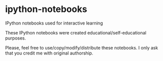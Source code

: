 # ipython-notebooks
IPython notebooks used for interactive learning

These IPython notebooks were created educational/self-educational purposes.

Please, feel free to use/copy/modify/distribute these notebooks. I only ask
that you credit me with original authorship.
